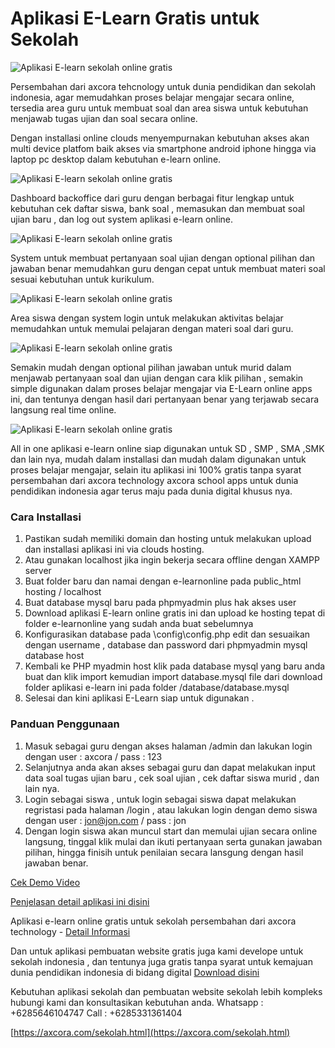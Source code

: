 # Aplikasi E-Learn Gratis untuk Sekolah

![Aplikasi E-learn sekolah online gratis](https://2.bp.blogspot.com/-qMv0G3yldTk/XS9kKKfMbgI/AAAAAAAABP8/nE-r8B1kujolP2u-Awwr3Pi2jFXggUrlQCK4BGAYYCw/s600/axcora%2Bdesign%2Bpembuatan%2Bwebsite%2Bblogspot%2Btemplate.gif)

Persembahan dari axcora tehcnology untuk dunia pendidikan dan sekolah indonesia, agar memudahkan proses belajar mengajar secara online, tersedia area guru untuk membuat soal dan area siswa untuk kebutuhan menjawab tugas ujian dan soal secara online.

Dengan installasi online clouds menyempurnakan kebutuhan akses akan multi device platfom baik akses via smartphone android iphone hingga via laptop pc desktop dalam kebutuhan e-learn online.

![Aplikasi E-learn sekolah online gratis](https://a.fsdn.com/con/app/proj/aplikasi-e-learn-online-gratis/screenshots/aplikasi%20elarning%20online%20gratis%20download.png/max/max/1)

Dashboard backoffice dari guru dengan berbagai fitur lengkap untuk kebutuhan cek daftar siswa, bank soal , memasukan dan membuat soal ujian baru , dan log out system aplikasi e-learn online.

![Aplikasi E-learn sekolah online gratis](https://a.fsdn.com/con/app/proj/aplikasi-e-learn-online-gratis/screenshots/aplikasi%20elarning%20online%20gratis%20download.jpg/max/max/1)

System untuk membuat pertanyaan soal ujian dengan optional pilihan dan jawaban benar memudahkan guru dengan cepat untuk membuat materi soal sesuai kebutuhan untuk kurikulum.

![Aplikasi E-learn sekolah online gratis](https://a.fsdn.com/con/app/proj/aplikasi-e-learn-online-gratis/screenshots/aplikasi%20elarning%20sekolah%20online%20gratis%20download.png/max/max/1)

Area siswa dengan system login untuk melakukan aktivitas belajar memudahkan untuk memulai pelajaran dengan materi soal dari guru.

![Aplikasi E-learn sekolah online gratis](https://a.fsdn.com/con/app/proj/aplikasi-e-learn-online-gratis/screenshots/aplikasi%20elarning%20sekolah%20online%20gratis%20download.jpg/max/max/1)

Semakin mudah dengan optional pilihan jawaban untuk murid dalam menjawab pertanyaan soal dan ujian dengan cara klik pilihan , semakin simple digunakan dalam proses belajar mengajar via E-Learn online apps ini, dan tentunya dengan hasil dari pertanyaan benar yang terjawab secara langsung real time online.

![Aplikasi E-learn sekolah online gratis](https://a.fsdn.com/con/app/proj/aplikasi-e-learn-online-gratis/screenshots/aplikasi%20elarning%20sekolah%20sd%20smp%20sma%20online%20gratis%20download.jpg/max/max/1)

All in one aplikasi e-learn online siap digunakan untuk SD , SMP , SMA ,SMK dan lain nya, mudah dalam installasi dan mudah dalam digunakan untuk proses belajar mengajar, selain itu aplikasi ini 100% gratis tanpa syarat persembahan dari axcora technology axcora school apps untuk dunia pendidikan indonesia agar terus maju pada dunia digital khusus nya.

### Cara Installasi
1. Pastikan sudah memiliki domain dan hosting untuk melakukan upload dan installasi aplikasi ini via clouds hosting.
2. Atau gunakan localhost jika ingin bekerja secara offline dengan XAMPP server
3. Buat folder baru dan namai dengan e-learnonline pada public_html hosting / localhost
4. Buat database mysql baru pada phpmyadmin plus hak akses user
5. Download aplikasi E-learn online gratis ini dan upload ke hosting tepat di folder e-learnonline yang sudah anda buat sebelumnya
6. Konfigurasikan database pada \config\config.php edit dan sesuaikan dengan username , database dan password dari phpmyadmin mysql database host
7. Kembali ke PHP myadmin host klik pada database mysql yang baru anda buat dan klik import kemudian import database.mysql file dari download folder aplikasi e-learn ini pada folder /database/database.mysql
8. Selesai dan kini aplikasi E-Learn siap untuk digunakan .

### Panduan Penggunaan
1. Masuk sebagai guru dengan akses halaman /admin dan lakukan login dengan user : axcora / pass : 123
2. Selanjutnya anda akan akses sebagai guru dan dapat melakukan input data soal tugas ujian baru , cek soal ujian , cek daftar siswa murid , dan lain nya.
3. Login sebagai siswa , untuk login sebagai siswa dapat melakukan regristasi pada halaman /login , atau lakukan login dengan demo siswa dengan user : jon@jon.com / pass : jon
4. Dengan login siswa akan muncul start dan memulai ujian secara online langsung, tinggal klik mulai dan ikuti pertanyaan serta gunakan jawaban pilihan, hingga finisih untuk penilaian secara lansgung dengan hasil jawaban benar.

[Cek Demo Video](https://www.youtube.com/watch?v=IaSXNoT_oSQ)

[Penjelasan detail aplikasi ini disini](https://axcora.com/e-learndownload/)

Aplikasi e-learn online gratis untuk sekolah persembahan dari axcora technology - [Detail Informasi](https://axcora.com/sekolah.html)

Dan untuk aplikasi pembuatan website gratis juga kami develope untuk sekolah indonesia , dan tentunya juga gratis tanpa syarat untuk kemajuan dunia pendidikan indonesia di bidang digital [Download disini](https://github.com/mesinkasir/aplikasipembuatanwebsitesekolahgratis)

Kebutuhan aplikasi sekolah dan pembuatan website sekolah lebih kompleks hubungi kami dan konsultasikan kebutuhan anda.
Whatsapp : +6285646104747
Call : +6285331361404

[https://axcora.com/sekolah.html](https://axcora.com/sekolah.html)
